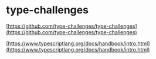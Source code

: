 # type-challenges
[https://github.com/type-challenges/type-challenges](https://github.com/type-challenges/type-challenges) 


[https://www.typescriptlang.org/docs/handbook/intro.html](https://www.typescriptlang.org/docs/handbook/intro.html)